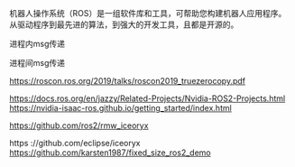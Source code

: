 机器人操作系统（ROS）是一组软件库和工具，可帮助您构建机器人应用程序。从驱动程序到最先进的算法，到强大的开发工具，且都是开源的。   

进程内msg传递   

进程间msg传递   


https://roscon.ros.org/2019/talks/roscon2019_truezerocopy.pdf   


https://docs.ros.org/en/jazzy/Related-Projects/Nvidia-ROS2-Projects.html    
https://nvidia-isaac-ros.github.io/getting_started/index.html   

https://github.com/ros2/rmw_iceoryx

https ://github.com/eclipse/iceoryx    
https://github.com/karsten1987/fixed_size_ros2_demo   
